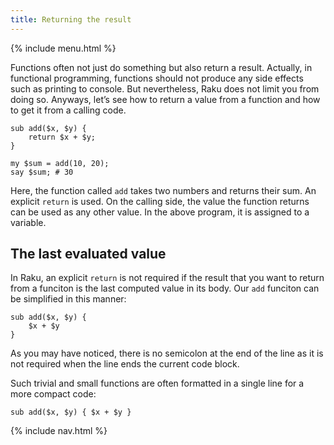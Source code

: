 ```yaml
---
title: Returning the result
---
```


{% include menu.html %}

Functions often not just do something but also return a result. Actually, in functional programming, functions should not produce any side effects such as printing to console. But nevertheless, Raku does not limit you from doing so. Anyways, let’s see how to return a value from a function and how to get it from a calling code.

    sub add($x, $y) {
        return $x + $y;
    }

    my $sum = add(10, 20);
    say $sum; # 30

Here, the function called `add` takes two numbers and returns their sum. An explicit `return` is used. On the calling side, the value the function returns can be used as any other value. In the above program, it is assigned to a variable.

## The last evaluated value

In Raku, an explicit `return` is not required if the result that you want to return from a funciton is the last computed value in its body. Our `add` funciton can be simplified in this manner:

    sub add($x, $y) {
        $x + $y
    }

As you may have noticed, there is no semicolon at the end of the line as it is not required when the line ends the current code block.

Such trivial and small functions are often formatted in a single line for a more compact code:

    sub add($x, $y) { $x + $y }

{% include nav.html %}
